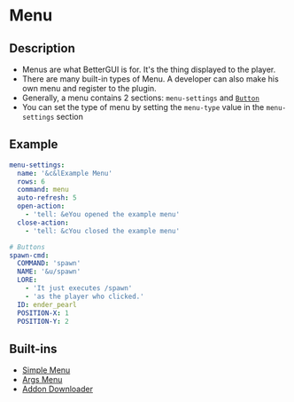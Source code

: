 # Menu

## Description
* Menus are what BetterGUI is for. It's the thing displayed to the player.
* There are many built-in types of Menu. A developer can also make his own menu and register to the plugin.
* Generally, a menu contains 2 sections: `menu-settings` and [`Button`](./Button.md)
* You can set the type of menu by setting the `menu-type` value in the `menu-settings` section

## Example
```yaml
menu-settings:
  name: '&c&lExample Menu'
  rows: 6
  command: menu
  auto-refresh: 5
  open-action:
    - 'tell: &eYou opened the example menu'
  close-action:
    - 'tell: &cYou closed the example menu'

# Buttons
spawn-cmd:
  COMMAND: 'spawn'
  NAME: '&u/spawn'
  LORE:
    - 'It just executes /spawn'
    - 'as the player who clicked.'
  ID: ender_pearl
  POSITION-X: 1
  POSITION-Y: 2
```

## Built-ins
* [Simple Menu](./menu/simple-menu.md)
* [Args Menu](./menu/args-menu.md)
* [Addon Downloader](./menu/addon-downloader.md)